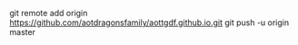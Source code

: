 git remote add origin https://github.com/aotdragonsfamily/aottgdf.github.io.git
git push -u origin master
